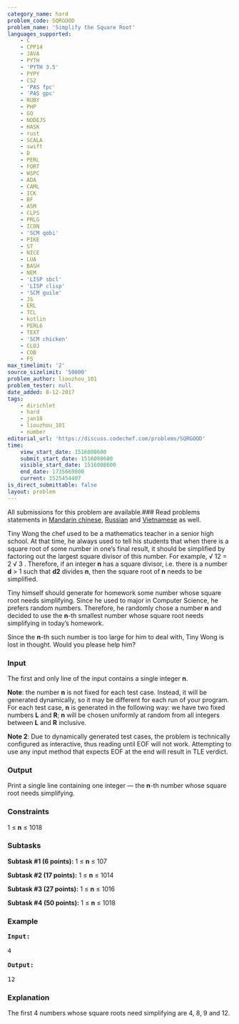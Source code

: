 ```yaml
---
category_name: hard
problem_code: SQRGOOD
problem_name: 'Simplify the Square Root'
languages_supported:
    - C
    - CPP14
    - JAVA
    - PYTH
    - 'PYTH 3.5'
    - PYPY
    - CS2
    - 'PAS fpc'
    - 'PAS gpc'
    - RUBY
    - PHP
    - GO
    - NODEJS
    - HASK
    - rust
    - SCALA
    - swift
    - D
    - PERL
    - FORT
    - WSPC
    - ADA
    - CAML
    - ICK
    - BF
    - ASM
    - CLPS
    - PRLG
    - ICON
    - 'SCM qobi'
    - PIKE
    - ST
    - NICE
    - LUA
    - BASH
    - NEM
    - 'LISP sbcl'
    - 'LISP clisp'
    - 'SCM guile'
    - JS
    - ERL
    - TCL
    - kotlin
    - PERL6
    - TEXT
    - 'SCM chicken'
    - CLOJ
    - COB
    - FS
max_timelimit: '2'
source_sizelimit: '50000'
problem_author: liouzhou_101
problem_tester: null
date_added: 8-12-2017
tags:
    - dirichlet
    - hard
    - jan18
    - liouzhou_101
    - number
editorial_url: 'https://discuss.codechef.com/problems/SQRGOOD'
time:
    view_start_date: 1516008600
    submit_start_date: 1516008600
    visible_start_date: 1516008600
    end_date: 1735669800
    current: 1525454407
is_direct_submittable: false
layout: problem
---
```

All submissions for this problem are available.### Read problems statements in [Mandarin chinese](http://www.codechef.com/download/translated/JAN18/mandarin/SQRGOOD.pdf), [Russian](http://www.codechef.com/download/translated/JAN18/russian/SQRGOOD.pdf) and [Vietnamese](http://www.codechef.com/download/translated/JAN18/vietnamese/SQRGOOD.pdf) as well.

Tiny Wong the chef used to be a mathematics teacher in a senior high school. At that time, he always used to tell his students that when there is a square root of some number in one’s final result, it should be simplified by factoring out the largest square divisor of this number. For example, √ 12  = 2 √ 3 . Therefore, if an integer **n** has a square divisor, i.e. there is a number **d** &gt; 1 such that **d2** divides **n**, then the square root of **n** needs to be simplified.

Tiny himself should generate for homework some number whose square root needs simplifying. Since he used to major in Computer Science, he prefers random numbers. Therefore, he randomly chose a number **n** and decided to use the **n**-th smallest number whose square root needs simplifying in today’s homework.

Since the **n**-th such number is too large for him to deal with, Tiny Wong is lost in thought. Would you please help him?

### Input

The first and only line of the input contains a single integer **n**.

**Note**: the number **n** is not fixed for each test case. Instead, it will be generated dynamically, so it may be different for each run of your program. For each test case, **n** is generated in the following way: we have two fixed numbers **L** and **R**; **n** will be chosen uniformly at random from all integers between **L** and **R** inclusive.

**Note 2**: Due to dynamically generated test cases, the problem is technically configured as interactive, thus reading until EOF will not work. Attempting to use any input method that expects EOF at the end will result in TLE verdict.

### Output

Print a single line containing one integer — the **n**-th number whose square root needs simplifying.

### Constraints

1 ≤ **n** ≤ 1018
### Subtasks

**Subtask #1 (6 points):** 1 ≤ **n** ≤ 107

**Subtask #2 (17 points):** 1 ≤ **n** ≤ 1014

**Subtask #3 (27 points):** 1 ≤ **n** ≤ 1016

**Subtask #4 (50 points):** 1 ≤ **n** ≤ 1018

### Example

<pre><b>Input:</b>

4

<b>Output:</b>

12
</pre>
### Explanation

The first 4 numbers whose square roots need simplifying are 4, 8, 9 and 12.
